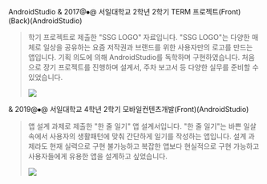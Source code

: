 AndroidStudio
& 2017@⦁@ 서일대학교 2학년 2학기 TERM 프로젝트(Front)(Back)(AndroidStudio)
> 학기 프로젝트로 제출한 "SSG LOGO" 자료입니다.
> "SSG LOGO"는 다양한 매체로 일상을 공유하는 요즘 저작권과 브랜드를 위한 사용자만의 로고를 만드는 앱입니다.
> 기획 의도에 의해 AndroidStudio를 독학하며 구현하였습니다.
> 처음으로 장기 프로젝트를 진행하며 설계서, 주차 보고서 등 다양한 실무를 준비할 수 있었습니다.
> <div class="modal-img-block"><div class="modal-img one-block"><img src="resources/img/hashtag/and_1.png"/></div></div>
& 2019@⦁@ 서일대학교 4학년 2학기 모바일컨텐츠개발(Front)(AndroidStudio)
> 앱 설계 과제로 제출한 "한 줄 일기" 앱 설계서입니다.
> "한 줄 일기"는 바쁜 일살 속에서 사용자의 생활패턴에 맞춰 간단하게 일기를 작성하는 앱입니다.
> 설계 과제라도 현재 실력으로 구현 불가능하고 복잡한 앱보다 현실적으로 구현 가능하고 사용자들에게 유용한 앱을 설계하고 싶었습니다.
> <div class="modal-img-block"><div class="modal-img one-block"><img src="resources/img/hashtag/and_2.png"/></div></div>